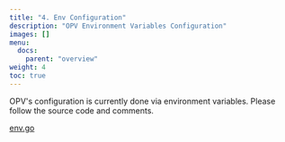 ```yaml
---
title: "4. Env Configuration"
description: "OPV Environment Variables Configuration"
images: []
menu: 
  docs:
    parent: "overview"
weight: 4
toc: true
---
```


OPV's configuration is currently done via environment variables.
Please follow the source code and comments.

[env.go](https://github.com/open-privacy/opv/blob/main/pkg/config/env.go)
